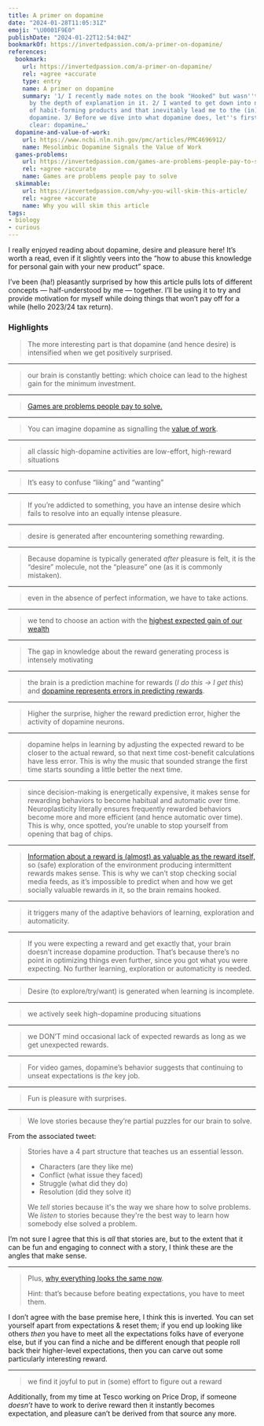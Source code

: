 ```yaml
---
title: A primer on dopamine
date: "2024-01-28T11:05:31Z"
emoji: "\U0001F9E0"
publishDate: "2024-01-22T12:54:04Z"
bookmarkOf: https://invertedpassion.com/a-primer-on-dopamine/
references:
  bookmark:
    url: https://invertedpassion.com/a-primer-on-dopamine/
    rel: +agree +accurate
    type: entry
    name: A primer on dopamine
    summary: '1/ I recently made notes on the book "Hooked" but wasn''t satisfied
      by the depth of explanation in it. 2/ I wanted to get down into neuroscience
      of habit-forming products and that inevitably lead me to the (in)famous neurotransmitter
      dopamine. 3/ Before we dive into what dopamine does, let''s first make one thing
      clear: dopamine…'
  dopamine-and-value-of-work:
    url: https://www.ncbi.nlm.nih.gov/pmc/articles/PMC4696912/
    name: Mesolimbic Dopamine Signals the Value of Work
  games-problems:
    url: https://invertedpassion.com/games-are-problems-people-pay-to-solve/
    rel: +agree +accurate
    name: Games are problems people pay to solve
  skimmable:
    url: https://invertedpassion.com/why-you-will-skim-this-article/
    rel: +agree +accurate
    name: Why you will skim this article
tags:
- biology
- curious
---
```


I really enjoyed reading about dopamine, desire and pleasure here! It’s worth a read, even if it slightly veers into the “how to abuse this knowledge for personal gain with your new product” space.

I’ve been (ha!) pleasantly surprised by how this article pulls lots of different concepts — half-understood by me — together. I’ll be using it to try and provide motivation for myself while doing things that won’t pay off for a while (hello 2023/24 tax return).

### Highlights

> The more interesting part is that dopamine (and hence desire) is intensified when we get positively surprised.

---

> our brain is constantly betting: which choice can lead to the highest gain for the minimum investment.

---

> [Games are problems people pay to solve.](https://invertedpassion.com/games-are-problems-people-pay-to-solve/)

---

> You can imagine dopamine as signalling the [value of work](https://www.ncbi.nlm.nih.gov/pmc/articles/PMC4696912/).

---

> all classic high-dopamine activities are low-effort, high-reward situations

---

> It’s easy to confuse “liking” and “wanting”

---

> If you’re addicted to something, you have an intense desire which fails to resolve into an equally intense pleasure.

---

> desire is generated after encountering something rewarding.

---

> Because dopamine is typically generated _after_ pleasure is felt, it is the “desire” molecule, not the “pleasure” one (as it is commonly mistaken).

---

> even in the absence of perfect information, we have to take actions.

---

> we tend to choose an action with the [highest expected gain of our wealth](https://www.frontiersin.org/articles/10.3389/fnint.2018.00006/full)

---

> The gap in knowledge about the reward generating process is intensely motivating

---

> the brain is a prediction machine for rewards (_I do this -> I get this_) and [dopamine represents errors in predicting rewards](https://www.ncbi.nlm.nih.gov/pmc/articles/PMC4826767/).

---

> Higher the surprise, higher the reward prediction error, higher the activity of dopamine neurons.

---

> dopamine helps in learning by adjusting the expected reward to be closer to the actual reward, so that next time cost-benefit calculations have less error. This is why the music that sounded strange the first time starts sounding a little better the next time.

---

> since decision-making is energetically expensive, it makes sense for rewarding behaviors to become habitual and automatic over time. Neuroplasticity literally ensures frequently rewarded behaviors become more and more efficient (and hence automatic over time). This is why, once spotted, you’re unable to stop yourself from opening that bag of chips.

---

> [Information about a reward is (almost) as valuable as the reward itself,](https://www.ncbi.nlm.nih.gov/pmc/articles/PMC4635443/) so (safe) exploration of the environment producing intermittent rewards makes sense. This is why we can’t stop checking social media feeds, as it’s impossible to predict when and how we get socially valuable rewards in it, so the brain remains hooked.

---

> it triggers many of the adaptive behaviors of learning, exploration and automaticity.

---

> If you were expecting a reward and get exactly that, your brain doesn’t increase dopamine production. That’s because there’s no point in optimizing things even further, since you got what you were expecting. No further learning, exploration or automaticity is needed.

---

> Desire (to explore/try/want) is generated when learning is incomplete.

---

> we actively seek high-dopamine producing situations

---

> we DON’T mind occasional lack of expected rewards as long as we get unexpected rewards.

---

> For video games, dopamine’s behavior suggests that continuing to unseat expectations is _the_ key job.

---

> Fun is pleasure with surprises.

---

> We love stories because they’re partial puzzles for our brain to solve.

From the associated tweet:

> Stories have a 4 part structure that teaches us an essential lesson.
>
> - Characters (are they like me)
> - Conflict (what issue they faced)
> - Struggle (what did they do)
> - Resolution (did they solve it)
>
> We _tell_ stories because it's the way we share how to solve problems.
> We _listen_ to stories because they're the best way to learn how somebody else solved a problem.

I’m not sure I agree that this is _all_ that stories are, but to the extent that it can be fun and engaging to connect with a story, I think these are the angles that make sense.

---

> Plus, [why everything looks the same now](https://invertedpassion.com/why-you-will-skim-this-article/).
> 
> Hint: that’s because before beating expectations, you have to meet them.

I don’t agree with the base premise here, I think this is inverted. You can set yourself apart from expectations & reset them; if you end up looking like others _then_ you have to meet all the expectations folks have of everyone else, but if you can find a niche and be different enough that people roll back their higher-level expectations, then you can carve out some particularly interesting reward.

---

> we find it joyful to put in (some) effort to figure out a reward

Additionally, from my time at Tesco working on Price Drop, if someone _doesn’t_ have to work to derive reward then it instantly becomes expectation, and pleasure can’t be derived from that source any more.
